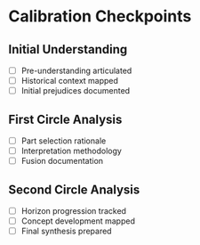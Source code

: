 # Calibration Checkpoints

## Initial Understanding
- [ ] Pre-understanding articulated
- [ ] Historical context mapped
- [ ] Initial prejudices documented

## First Circle Analysis
- [ ] Part selection rationale
- [ ] Interpretation methodology
- [ ] Fusion documentation

## Second Circle Analysis
- [ ] Horizon progression tracked
- [ ] Concept development mapped
- [ ] Final synthesis prepared